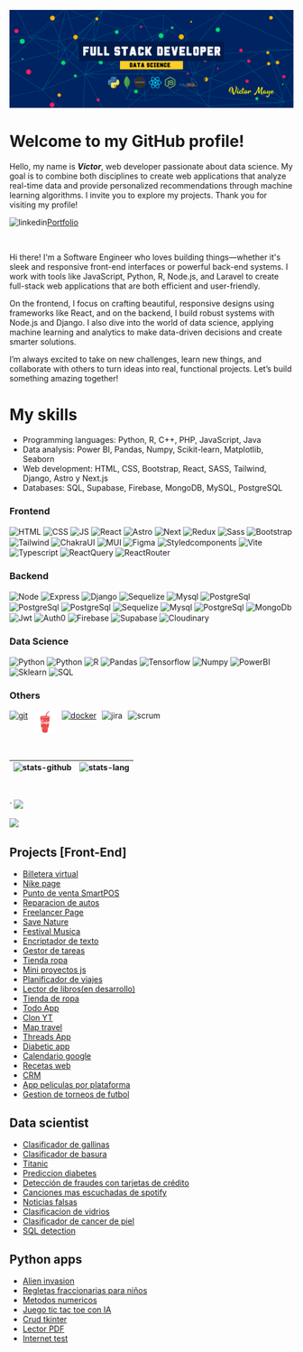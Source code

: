 ![cover](./banner.jpg)

# Welcome to my GitHub profile!

Hello, my name is **_Victor_**, web developer passionate about data science. My goal is to combine both disciplines to create web applications that analyze real-time data and provide personalized recommendations through machine learning algorithms. I invite you to explore my projects. Thank you for visiting my profile!

<p>
   <a href="https://www.linkedin.com/in/victormaye-data-science/">
      <img align="left" alt="linkedin" src="https://img.shields.io/badge/LinkedIn-0077B5?style=for-the-badge&logo=linkedin&logoColor=white" />
   </a>
   <a class="color:red;font-weight:bold" href="https://valece.vercel.app">Portfolio</a>
</p>

</br>

<p>
   
Hi there! I'm a Software Engineer who loves building things—whether it's sleek and responsive front-end interfaces or powerful back-end systems. I work with tools like JavaScript, Python, R, Node.js, and Laravel to create full-stack web applications that are both efficient and user-friendly.

On the frontend, I focus on crafting beautiful, responsive designs using frameworks like React, and on the backend, I build robust systems with Node.js and Django. I also dive into the world of data science, applying machine learning and analytics to make data-driven decisions and create smarter solutions.

I’m always excited to take on new challenges, learn new things, and collaborate with others to turn ideas into real, functional projects. Let’s build something amazing together!
</p>

# My skills

- Programming languages: Python, R, C++, PHP, JavaScript, Java
- Data analysis: Power BI, Pandas, Numpy, Scikit-learn, Matplotlib, Seaborn
- Web development: HTML, CSS, Bootstrap, React, SASS, Tailwind, Django, Astro y Next.js
- Databases: SQL, Supabase, Firebase, MongoDB, MySQL, PostgreSQL

<!-- * Machine Learning: Regresión, Clasificación, Agrupamiento, Redes neuronales
* Procesamiento de Lenguaje Natural (NLP): NLTK, Spacy
* Big Data: Hadoop, Spark -->

<p align="left"> 
    <div>
        <h3>Frontend</h3>
        <img align="center" alt="HTML" height="50" width="50" src="https://cdn.jsdelivr.net/gh/lgcarlinf/cdnTest/assets/html5.svg">
        <img align="center" alt="CSS" height="50" width="50" src="https://cdn.jsdelivr.net/gh/lgcarlinf/cdnTest/assets/css.svg">
        <img align="center" alt="JS" height="50" width="50" src="https://cdn.jsdelivr.net/gh/lgcarlinf/cdnTest/assets/javascript.svg">
        <img align="center" alt="React" height="50" width="50" src="https://cdn.jsdelivr.net/gh/lgcarlinf/cdnTest/assets/react.svg">
        <img align="center" alt="Astro" height="45" width="40" src="https://astro.build/assets/press/astro-icon-light-gradient.png">
        <img align="center" alt="Next" height="50" width="50" src="https://cdn.jsdelivr.net/gh/lgcarlinf/cdnTest/assets/nextjs.svg">
        <img align="center" alt="Redux" height="50" width="50" src="https://cdn.jsdelivr.net/gh/lgcarlinf/cdnTest/assets/redux.svg">
        <img align="center" alt="Sass" height="50" width="50" src="https://cdn.jsdelivr.net/gh/lgcarlinf/cdnTest/assets/sass.svg">
        <img align="center" alt="Bootstrap" height="50" width="50" src="https://cdn.jsdelivr.net/gh/lgcarlinf/cdnTest/assets/bootstrap.svg">
        <img align="center" alt="Tailwind" height="50" width="50" src="https://cdn.jsdelivr.net/gh/lgcarlinf/cdnTest/assets/tailwindcss.svg">
        <img align="center" alt="ChakraUI" height="50" width="50" src="https://cdn.jsdelivr.net/gh/lgcarlinf/cdnTest/assets/chakra-ui.svg">
        <img align="center" alt="MUI" height="50" width="50" src="https://cdn.jsdelivr.net/gh/lgcarlinf/cdnTest/assets/materialui.svg">
        <img align="center" alt="Figma" height="50" width="50" src="https://cdn.jsdelivr.net/gh/lgcarlinf/cdnTest/assets/figma.svg">
        <img align="center" alt="Styledcomponents" height="50" width="50" src="https://cdn.jsdelivr.net/gh/lgcarlinf/cdnTest/assets/styledcomponents.svg">
        <img align="center" alt="Vite" height="50" width="50" src="https://cdn.jsdelivr.net/gh/lgcarlinf/cdnTest/assets/vitejs.svg">
        <img align="center" alt="Typescript" height="50" width="50" src="https://cdn.jsdelivr.net/gh/lgcarlinf/cdnTest/assets/typescript.svg">
        <img align="center" alt="ReactQuery" height="50" width="50" src="https://cdn.jsdelivr.net/gh/lgcarlinf/cdnTest/assets/reactquery.svg">
        <img align="center" alt="ReactRouter" height="50" width="50" src="https://cdn.jsdelivr.net/gh/lgcarlinf/cdnTest/assets/reactrouter.svg">
    </div>
    <div>
        <h3>Backend</h3>
        <img align="center" alt="Node" height="50" width="50" src="https://cdn.jsdelivr.net/gh/lgcarlinf/cdnTest/assets/nodejs.svg">
        <img align="center" alt="Express" height="50" width="50" src="https://cdn.jsdelivr.net/gh/lgcarlinf/cdnTest/assets/expressjs_dark.svg">
        <img align="center" alt="Django" height="55" width="55" src="https://cdn.jsdelivr.net/gh/lgcarlinf/cdnTest/assets/python.svg">
        <img align="center" alt="Sequelize" height="50" width="50" src="https://cdn.jsdelivr.net/gh/lgcarlinf/cdnTest/assets/django.svg">
        <img align="center" alt="Mysql" height="50" width="50" src="https://cdn.jsdelivr.net/gh/lgcarlinf/cdnTest/assets/fastapi.svg">
        <img align="center" alt="PostgreSql" height="50" width="50" src="https://cdn.jsdelivr.net/gh/lgcarlinf/cdnTest/assets/c++.svg">
        <img align="center" alt="PostgreSql" height="50" width="50" src="https://cdn.jsdelivr.net/gh/lgcarlinf/cdnTest/assets/java.svg">
        <img align="center" alt="PostgreSql" height="40" width="50" src="https://upload.wikimedia.org/wikipedia/commons/thumb/2/27/PHP-logo.svg/1280px-PHP-logo.svg.png">
        <img align="center" alt="Sequelize" height="50" width="50" src="https://cdn.jsdelivr.net/gh/lgcarlinf/cdnTest/assets/sequelize.svg">
        <img align="center" alt="Mysql" height="50" width="50" src="https://cdn.jsdelivr.net/gh/lgcarlinf/cdnTest/assets/mysql.svg">
        <img align="center" alt="PostgreSql" height="50" width="50" src="https://cdn.jsdelivr.net/gh/lgcarlinf/cdnTest/assets/postgresql.svg">
        <img align="center" alt="MongoDb" height="50" width="50" src="https://cdn.jsdelivr.net/gh/lgcarlinf/cdnTest/assets/mongodb.svg">
        <img align="center" alt="Jwt" height="50" width="50" src="https://cdn.jsdelivr.net/gh/lgcarlinf/cdnTest/assets/jwt.svg">
        <img align="center" alt="Auth0" height="50" width="50" src="https://cdn.jsdelivr.net/gh/lgcarlinf/cdnTest/assets/auth0.svg">
        <img align="center" alt="Firebase" height="50" width="50" src="https://cdn.jsdelivr.net/gh/lgcarlinf/cdnTest/assets/firebase.svg">
        <img align="center" alt="Supabase" height="50" width="50" src="https://cdn.jsdelivr.net/gh/lgcarlinf/cdnTest/assets/supabase.svg">
        <img align="center" alt="Cloudinary" height="50" width="50" src="https://cdn.jsdelivr.net/gh/lgcarlinf/cdnTest/assets/cloudinary.svg">
    </div>
    <div class="background:#fff; color:#fff">
        <h3>Data Science</h3>
        <img align="center" alt="Python" height="50" width="50" src="https://cdn.jsdelivr.net/gh/lgcarlinf/cdnTest/assets/python.svg">
        <img align="center" alt="Python" height="50" width="50" src="https://upload.wikimedia.org/wikipedia/commons/thumb/3/38/Jupyter_logo.svg/1200px-Jupyter_logo.svg.png">
        <img align="center" alt="R" height="50" width="50" src="https://upload.wikimedia.org/wikipedia/commons/thumb/1/1b/R_logo.svg/724px-R_logo.svg.png">
        <img align="center" alt="Pandas" height="50" width="90" src="https://upload.wikimedia.org/wikipedia/commons/thumb/e/ed/Pandas_logo.svg/1280px-Pandas_logo.svg.png">
        <img align="center" alt="Tensorflow" height="50" width="50" src="https://upload.wikimedia.org/wikipedia/commons/thumb/2/2d/Tensorflow_logo.svg/957px-Tensorflow_logo.svg.png">
        <img align="center" alt="Numpy" height="50" width="80" src="https://upload.wikimedia.org/wikipedia/commons/thumb/3/31/NumPy_logo_2020.svg/1200px-NumPy_logo_2020.svg.png">
        <img align="center" alt="PowerBI" height="50" width="90" src="https://logohistory.net/wp-content/uploads/2023/05/Power-BI-Symbol.png">
        <img align="center" alt="Sklearn" height="45" width="80" src="https://upload.wikimedia.org/wikipedia/commons/thumb/0/05/Scikit_learn_logo_small.svg/1200px-Scikit_learn_logo_small.svg.png">
        <img align="center" alt="SQL" height="45" width="80" src="https://www.svgrepo.com/show/331760/sql-database-generic.svg">
    </div>
    <div>
        <h3>Others</h3>
        <div style="display:flex;gap:10px;">
            <a href="https://git-scm.com/" target="_blank" rel="noreferrer"> <img src="https://www.vectorlogo.zone/logos/git-scm/git-scm-icon.svg" alt="git" width="40" height="40"/> </a>
            <a href="https://gulpjs.com" target="_blank" rel="noreferrer"> <img src="https://raw.githubusercontent.com/devicons/devicon/master/icons/gulp/gulp-plain.svg" alt="gulp" width="40" height="40"/> </a>
            <a href="https://www.docker.com/" target="_blank" rel="noreferrer"> <img src="https://www.vectorlogo.zone/logos/docker/docker-icon.svg" alt="docker" width="40" height="40"/></a>
            <a> <img src="https://img.shields.io/badge/Jira-0052CC?style=for-the-badge&logo=jira&logoColor=white" alt="jira" width="80" height="40"/></a>
            <a> <img src="https://img.shields.io/badge/Scrum-000000?style=for-the-badge&logo=scrum&logoColor=white" alt="scrum" width="80" height="40"/></a>
        </div>
    </div>

</p>

<br/>

| ![stats-github](https://github-readme-stats.vercel.app/api?username=valec3&show_icons=true&include_all_commits=true&theme=algolia) | ![stats-lang](<https://github-readme-stats.vercel.app/api/top-langs/?username=valec3&layout=compact&theme=radical&hide=jupyter%20notebook,jupyter%20notebook%20(ipython),html>) |
| ---------------------------------------------------------------------------------------------------------------------------------- | ------------------------------------------------------------------------------------------------------------------------------------------------------------------------------- |

<br/>

<p align="left"><a href`="#">`
  <img src="https://github-profile-trophy.vercel.app/?username=valec3&margin-w=28&margin-h=15&theme=nord" />
</p>

<img src="https://media2.giphy.com/media/QssGEmpkyEOhBCb7e1/giphy.gif?cid=ecf05e47a0n3gi1bfqntqmob8g9aid1oyj2wr3ds3mg700bl&rid=giphy.gif" width ="25">

## Projects [Front-End]
- [Billetera virtual](https://anderson.d301togxhux3st.amplifyapp.com)
- [Nike page](https://github.com/valec3/Nike-web-clon)
- [Punto de venta SmartPOS](https://pos-restaurant-knia.vercel.app/)
- [Reparacion de autos](https://github.com/valec3/Repair_Auto)
- [Freelancer Page](https://github.com/valec3/Freelancer-Basico)
- [Save Nature](https://github.com/valec3/Save-Nature.github.io)
- [Festival Musica](https://github.com/valec3/FestivalMusic)
- [Encriptador de texto](https://github.com/valec3/Encriptador.github.io)
- [Gestor de tareas](https://github.com/valec3/Gestor_de_tareas)
- [Tienda ropa](https://github.com/valec3/Tienda_ropa)
- [Mini proyectos js](https://github.com/valec3/Mini-Proyectos-JS)
- [Planificador de viajes](https://github.com/valec3/invent_website_app_TripIt)
- [Lector de libros(en desarrollo)](https://github.com/valec3/libros_oreilly)
- [Tienda de ropa](https://github.com/valec3/Tienda_ropa)
- [Todo App](https://github.com/valec3/TodoAppReact)
- [Clon YT](https://github.com/valec3/YT-clone)
- [Map travel](#)
- [Threads App](https://github.com/valec3/clon-ThreadsApp)
- [Diabetic app](https://diabetes-help-app.vercel.app/)
- [Calendario google](https://calendar-react-dusky.vercel.app/calendar)
- [Recetas web](https://recipes-site-ten.vercel.app/)
- [CRM]()
- [App peliculas por plataforma](https://s12-07-n-node-react.vercel.app/)
- [Gestion de torneos de futbol]()

## Data scientist

- [Clasificador de gallinas](https://github.com/valec3/clasificador_gallinas)
- [Clasificador de basura](https://github.com/valec3/clasificador_basura)
- [Titanic](https://github.com/valec3/Titanic_DA)
- [Prediccion diabetes](#)
- [Detección de fraudes con tarjetas de crédito](#)
- [Canciones mas escuchadas de spotify](#)
- [Noticias falsas](#)
- [Clasificacion de vidrios](https://github.com/valec3/glass_clasification)
- [Clasificador de cancer de piel](https://skincancer-ebtmaenvnhqqg6inxpr6fh.streamlit.app/)
- [SQL detection]()

## Python apps

- [Alien invasion](https://github.com/valec3/Python-Alien-Invasion)
- [Regletas fraccionarias para niños](https://github.com/valec3/Game_py_Regletas_fraccionarias)
- [Metodos numericos](https://github.com/valec3/methods_numeric)
- [Juego tic tac toe con IA](https://github.com/valec3/IA_TicTacToe)
- [Crud tkinter](#)
- [Lector PDF](#)
- [Internet test](#)
